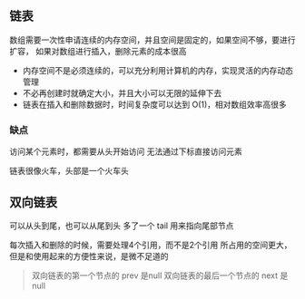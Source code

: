 ## 链表

数组需要一次性申请连续的内存空间，并且空间是固定的，如果空间不够，要进行扩容，
如果对数组进行插入，删除元素的成本很高

- 内存空间不是必须连续的，可以充分利用计算机的内存，实现灵活的内存动态管理
- 不必再创建时就确定大小，并且大小可以无限的延伸下去
- 链表在插入和删除数据时，时间复杂度可以达到 O(1)，相对数组效率高很多

### 缺点

访问某个元素时，都需要从头开始访问
无法通过下标直接访问元素

链表很像火车，头部是一个火车头


## 双向链表
可以从头到尾，也可以从尾到头
多了一个 tail 用来指向尾部节点  

每次插入和删除的时候，需要处理4个引用，而不是2个引用
所占用的空间更大，但是和使用起来的方便性来说，是微不足道的 

> 双向链表的第一个节点的 prev 是null
> 双向链表的最后一个节点的 next 是null
